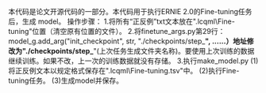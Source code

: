 本代码是论文开源代码的一部分。本代码用于执行ERNIE 2.0的Fine-tuning任务后，生成 model。
操作步骤：
1.将所有“正反例”txt文本放在".lcqml\Fine-tuning"位置（清空原有位置的文件）。
2.将finetune_args.py第29行：model_g.add_arg("init_checkpoint", str,  "./checkpoints/step_****", ......）地址修改为"./checkpoints/step_****"(上次任务生成文件夹名称)。要使用上次训练的数据继续训练。如果不改，上一次的训练数据就没有存储。
3.执行make_model.py
  (1)将正反例文本以规定格式保存在".lcqml\Fine-tuning.tsv"中。
  (2)执行Fine-tuning任务。
  (3)生成model并保存。
